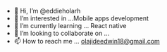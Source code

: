 - 👋 Hi, I’m @eddieholarh
- 👀 I’m interested in ...Mobile apps development
- 🌱 I’m currently learning ... React native
- 💞️ I’m looking to collaborate on ...
- 📫 How to reach me ... olajideedwin18@gmail.com

<!---
eddieholarh/eddieholarh is a ✨ special ✨ repository because its `README.md` (this file) appears on your GitHub profile.
You can click the Preview link to take a look at your changes.
--->
